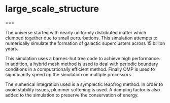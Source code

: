 # large_scale_structure
===

The universe started with nearly uniformly distributed matter which clumped together due to small perturbations. This simulation attempts to numerically simulate the formation of galactic superclusters across 15 billion years.

This simulation uses a barnes-hut tree code to achieve high performance. In addition, a hybrid mesh method is used to deal with periodic boundary conditions in a computationally efficient method. Finally OMP is used to significantly speed up the simulation on multiple processors.

The numerical integration used is a symplectic leapfrog method. In order to avoid stability issues, plummer softening is used. A damping factor is also added to the simulation to preserve the conservation of energy.
